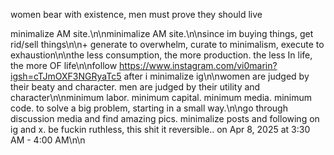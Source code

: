 
women bear with existence, men must prove they should live

minimalize AM site.\n\nminimalize AM site.\n\nsince im buying things, get rid/sell things\n\n+ generate to overwhelm, curate to minimalism, execute to exhaustion\n\nthe less consumption, the more production. the less In life, the more OF life\n\nfollow https://www.instagram.com/vi0marin?igsh=cTJmOXF3NGRyaTc5 after i minimalize ig\n\nwomen are judged by their beaty and character. men are judged by their utility and character\n\nminimum labor. minimum capital. minimum media. minimum code. to solve a big problem, starting in a small way.\n\ngo through discussion media and find amazing pics. minimalize posts and following on ig and x. be fuckin ruthless, this shit it reversible.. on Apr 8, 2025 at 3:30 AM - 4:00 AM\n\n